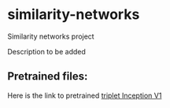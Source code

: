 # similarity-networks

Similarity networks project

Description to be added

## Pretrained files:
Here is the link to pretrained [triplet Inception V1](https://drive.google.com/open?id=1s0O33jh1MUF70sTksUs4Xl5zE-hS3b3O)
